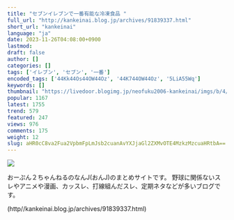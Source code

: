 ```yaml
---
title: "セブンイレブンで一番有能な冷凍食品 "
full_url: "http://kankeinai.blog.jp/archives/91839337.html"
short_url: "kankeinai"
language: "ja"
date: 2023-11-26T04:08:00+0900
lastmod: 
draft: false
author: []
categories: []
tags: ['イレブン', 'セブン', '一番']
encoded_tags: ['44Kk44Os44OW44Oz', '44K744OW44Oz', '5LiA55Wq']
keywords: []
thumbnail: "https://livedoor.blogimg.jp/neofuku2006-kankeinai/imgs/b/4/b4163b74-s.jpg"
popular: 1167
latest: 1755
trend: 579
featured: 247
views: 976
comments: 175
weight: 12
slug: aHR0cC8va2Fua2VpbmFpLmJsb2cuanAvYXJjaGl2ZXMvOTE4MzkzMzcuaHRtbA==
---
```


![](https://livedoor.blogimg.jp/neofuku2006-kankeinai/imgs/b/4/b4163b74-s.jpg)

<div> <p id='blog-description'>おーぷん２ちゃんねるのなんJ(おんJ)のまとめサイトです。 野球に関係ないスレやアニメや漫画、カッスレ、打線組んだスレ、定期ネタなどが多いブログです。</p> </div>

(http//kankeinai.blog.jp/archives/91839337.html)
